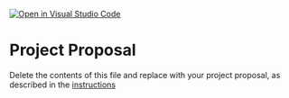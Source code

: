 [![Open in Visual Studio Code](https://classroom.github.com/assets/open-in-vscode-c66648af7eb3fe8bc4f294546bfd86ef473780cde1dea487d3c4ff354943c9ae.svg)](https://classroom.github.com/online_ide?assignment_repo_id=8530490&assignment_repo_type=AssignmentRepo)
# Project Proposal
Delete the contents of this file and replace with your project proposal, as described in the [instructions](./instructions.md)